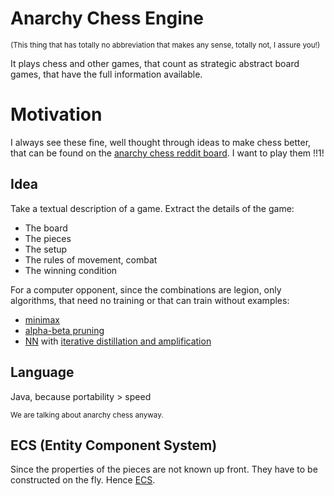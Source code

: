 # Anarchy Chess Engine
<sub>(This thing that has totally no abbreviation that makes 
any sense, totally not, I assure you!)</sub>

It plays chess and other games, that count as strategic abstract board games, 
that have the full information available.

# Motivation

I always see these fine, well thought through ideas to make chess better, that
can be found on the
[anarchy chess reddit board](https://www.reddit.com/r/AnarchyChess/).
I want to play them !!1!

## Idea

Take a textual description of a game. Extract the details of the game:
* The board
* The pieces
* The setup
* The rules of movement, combat
* The winning condition

For a computer opponent, since the combinations are legion, only algorithms,
that need no training or that can train without examples:
* [minimax](https://en.wikipedia.org/wiki/Minimax)
* [alpha-beta pruning](https://en.wikipedia.org/wiki/Alpha%E2%80%93beta_pruning)
* [NN](https://en.wikipedia.org/wiki/Neural_network) with
  [iterative distillation and amplification](https://arxiv.org/abs/1810.08575)

## Language

Java, because portability > speed

<sub>We are talking about anarchy chess anyway.</sub>

## ECS (Entity Component System)

Since the properties of the pieces are not known up front. They have to be
constructed on the fly.
Hence [ECS](https://en.wikipedia.org/wiki/Entity_component_system).
